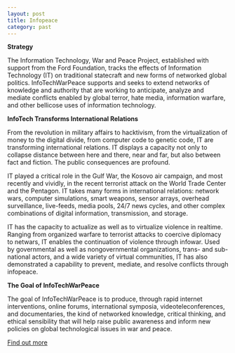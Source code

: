 ```yaml
---
layout: post
title: Infopeace
category: past
---
```


**Strategy**

The Information Technology, War and Peace Project, established with support from the Ford Foundation, tracks the effects of Information Technology (IT) on traditional statecraft and new forms of networked global politics. InfoTechWarPeace supports and seeks to extend networks of knowledge and authority that are working to anticipate, analyze and mediate conflicts enabled by global terror, hate media, information warfare, and other bellicose uses of information technology.

**InfoTech Transforms International Relations**

From the revolution in military affairs to hacktivism, from the virtualization of money to the digital divide, from computer code to genetic code, IT are transforming international relations. IT displays a capacity not only to collapse distance between here and there, near and far, but also between fact and fiction. The public consequences are profound.

IT played a critical role in the Gulf War, the Kosovo air campaign, and most recently and vividly, in the recent terrorist attack on the World Trade Center and the Pentagon. IT takes many forms in international relations: network wars, computer simulations, smart weapons, sensor arrays, overhead surveillance, live-feeds, media pools, 24/7 news cycles, and other complex combinations of digital information, transmission, and storage.

IT has the capacity to actualize as well as to virtualize violence in realtime. Ranging from organized warfare to terrorist attacks to coercive diplomacy to netwars, IT enables the continuation of violence through infowar. Used by governmental as well as nongovernmental organizations, trans- and sub-national actors, and a wide variety of virtual communities, IT has also demonstrated a capability to prevent, mediate, and resolve conflicts through infopeace.

**The Goal of InfoTechWarPeace**

The goal of InfoTechWarPeace is to produce, through rapid internet interventions, online forums, international symposia, videoteleconferences, and documentaries, the kind of networked knowledge, critical thinking, and ethical sensibility that will help raise public awareness and inform new policies on global technological issues in war and peace.

[Find out more](http://infopeace.org/index2.cfm)